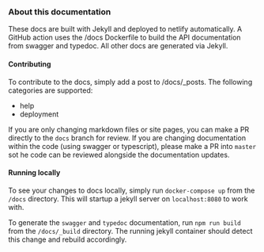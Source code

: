 ### About this documentation

These docs are built with Jekyll and deployed to netlify automatically. A GitHub action uses the /docs Dockerfile to build the API documentation from swagger and typedoc. All other docs are generated via Jekyll.

#### Contributing

To contribute to the docs, simply add a post to /docs/_posts. The following categories are supported:
- help
- deployment

If you are only changing markdown files or site pages, you can make a PR directly to the `docs` branch for review. If you are changing documentation within the code (using swagger or typescript), please make a PR into `master` sot he code can be reviewed alongside the documentation updates.

#### Running locally

To see your changes to docs locally, simply run `docker-compose up` from the `/docs` directory. This will startup a jekyll server on `localhost:8080` to work with.

To generate the `swagger` and `typedoc` documentation, run `npm run build` from the `/docs/_build` directory. The running jekyll container should detect this change and rebuild accordingly.